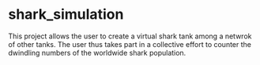 # shark_simulation
 This project allows the user to create a virtual shark tank among a netwrok of other tanks. The user thus takes part in a collective effort to counter the dwindling numbers of the worldwide shark population. 

